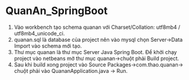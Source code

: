 # QuanAn_SpringBoot
1. Vào workbench tạo schema quanan với Charset/Collation: utf8mb4 / utf8mb4_unicode_ci.
2. quanan.sql là database của project nên vào mysql chọn Server->Data Import vào schema mới tạo.
3. Thư mục quanan là thư mục Server Java Spring Boot. Để khởi chạy project vào netbeans mở thư mục quanan->chuột phải Build project.
4. Sau khi build xong project vào Source Packages->com.thao.quanan-> chuột phải vào QuananApplication.java -> Run.
